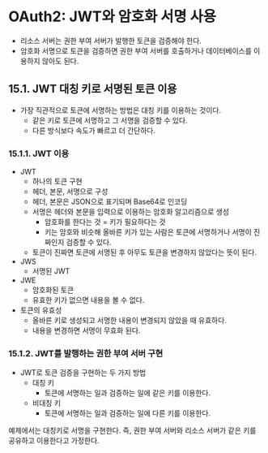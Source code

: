 # OAuth2: JWT와 암호화 서명 사용

- 리소스 서버는 권한 부여 서버가 발행한 토큰을 검증해야 한다.
- 암호화 서명으로 토큰을 검증하면 권한 부여 서버를 호출하거나 데이터베이스를 이용하지 않아도 된다.

## 15.1. JWT 대칭 키로 서명된 토큰 이용

- 가장 직관적으로 토큰에 서명하는 방법은 대칭 키를 이용하는 것이다.
    - 같은 키로 토큰에 서명하고 그 서명을 검증할 수 있다.
    - 다른 방식보다 속도가 빠르고 더 간단하다.

### 15.1.1. JWT 이용

- JWT
    - 하나의 토큰 구현
    - 헤더, 본문, 서명으로 구성
    - 헤더, 본문은 JSON으로 표기되며 Base64로 인코딩
    - 서명은 헤더와 본문을 입력으로 이용하는 암호화 알고리즘으로 생성
        - 암호화를 한다는 것 = 키가 필요하다는 것
        - 키는 암호와 비슷해 올바른 키가 있는 사람은 토큰에 서명하거나 서명이 진짜인지 검증할 수 있다.
    - 토큰이 진짜면 토큰에 서명된 후 아무도 토큰을 변경하지 않았다는 뜻이 된다.
- JWS
    - 서명된 JWT
- JWE
    - 암호화된 토큰
    - 유효한 키가 없으면 내용을 볼 수 없다.
- 토큰의 유효성
    - 올바른 키로 생성되고 서명한 내용이 변경되지 않았을 때 유효하다.
    - 내용을 변경하면 서명이 무효화 된다.

### 15.1.2. JWT를 발행하는 권한 부여 서버 구현

- JWT로 토큰 검증을 구현하는 두 가지 방법
    - 대칭 키
        - 토큰에 서명하는 일과 검증하는 일에 같은 키를 이용한다.
    - 비대칭 키
        - 토큰에 서명하는 일과 검증하는 일에 다른 키를 이용한다.

예제에서는 대칭키로 서명을 구현한다. 즉, 권한 부여 서버와 리소스 서버가 같은 키를 공유하고 이용한다고 가정한다.

